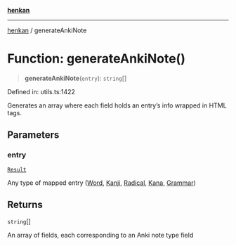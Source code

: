 [**henkan**](../README.md)

***

[henkan](../README.md) / generateAnkiNote

# Function: generateAnkiNote()

> **generateAnkiNote**(`entry`): `string`[]

Defined in: utils.ts:1422

Generates an array where each field holds an entry’s info wrapped in HTML tags.

## Parameters

### entry

[`Result`](../type-aliases/Result.md)

Any type of mapped entry ([Word](../interfaces/Word.md), [Kanji](../interfaces/Kanji.md), [Radical](../interfaces/Radical.md), [Kana](../interfaces/Kana.md), [Grammar](../interfaces/Grammar.md))

## Returns

`string`[]

An array of fields, each corresponding to an Anki note type field
